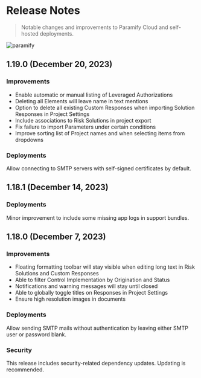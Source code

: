 <!--
For each release create a new section at the top with heading including the version that clients would see in the app (i.e., 1.18.0) and release date, followed by subsections (if applicable) for:
- New Features
  New capabilities that we want clients to be able to use. Include screenshots or links to docs on how to use the new features.
- Improvements
  Any general improvements or fixes that are significant enough to make clients aware of.
- Deployments
  Updates or notes specific to self-hosted deployments. Include any new config changes, etc.
- Security
  Let clients know when security improvements are made, including severity as applicable (e.g., minor changes that are beneficial, major improvements that are recommended).

Once the release notes are approved and merged then notification should be sent to clients (TBD, via releases@paramify email list?).
-->

# Release Notes
>Notable changes and improvements to Paramify Cloud and self-hosted deployments.

<!-- >Subscribe to release notifications (TBD) -->

![paramify](/assets/hero-paramify.png)


## 1.19.0 (December 20, 2023)
### Improvements
* Enable automatic or manual listing of Leveraged Authorizations
* Deleting all Elements will leave name in text mentions
* Option to delete all existing Custom Responses when importing Solution Responses in Project Settings
* Include associations to Risk Solutions in project export
* Fix failure to import Parameters under certain conditions
* Improve sorting list of Project names and when selecting items from dropdowns

### Deployments
Allow connecting to SMTP servers with self-signed certificates by default.


## 1.18.1 (December 14, 2023)
### Deployments
Minor improvement to include some missing app logs in support bundles.


## 1.18.0 (December 7, 2023)
### Improvements
* Floating formatting toolbar will stay visible when editing long text in Risk Solutions and Custom Responses
* Able to filter Control Implementation by Origination and Status
* Notifications and warning messages will stay until closed
* Able to globally toggle titles on Responses in Project Settings
* Ensure high resolution images in documents

### Deployments
Allow sending SMTP mails without authentication by leaving either SMTP user or password blank.

### Security
This release includes security-related dependency updates. Updating is recommended.
